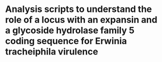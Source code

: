 # Analysis scripts to understand the role of a locus with an expansin and a glycoside hydrolase family 5 coding sequence for Erwinia tracheiphila virulence


